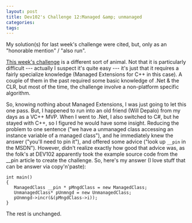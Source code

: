 ```yaml
---
layout: post
title: Dev102's Challenge 12:Managed &amp; unmanaged
categories: 
tags: 
---
```


My solution(s) for last week's challenge were cited, but, only as an "honorable mention" / "also run".

[This week's challenge](http://www.dev102.com/2008/07/14/a-programming-job-interview-challenge-12-managed-and-unmanaged/) is a different sort of animal.  Not that it is particularly difficult --- actually I suspect it's quite easy --- it's just that it requires a fairly specialize knowledge (Managed Extensions for C++ in this case).  A couple of them in the past required some basic knowledge of .Net &amp; the CLR, but most of the time, the challenge involve a non-platform specific algorithm.

So, knowing nothing about Managed Extensions, I was just going to let this one pass.  But, I happened to run into an old friend (Will Depalo) from my days as a VC++ MVP.  When I went to .Net, I also switched to C#, but he stayed with C++, so I figured he would have some insight.  Reducing the problem to one sentence ("we have a unmanaged class accessing an instance variable of a managed class"), and he immediately  knew the answer ("you'll need to pin it"), and offered some advice ("look up `__pin` in the MSDN").  However, didn't realize exactly how good that advice was, as the folk's at DEV102 apparently took the example source code from the __pin article to create the challenge.  So, here's my answer (I love stuff that can be answer via copy'n'paste):

	int main() 
	{
	   ManagedClass __pin * pMngdClass = new ManagedClass;
	   UnmanagedClass* pUnmngd = new UnmanagedClass;
	   pUnmngd->incr(&(pMngdClass->i));
	}

The rest is unchanged.